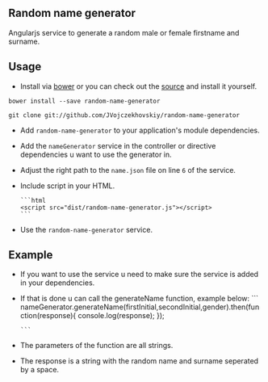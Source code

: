 ## Random name generator

Angularjs service to generate a random male or female firstname and surname.

## Usage

* Install via [bower](http://bower.io/) or you can check out the [source](https://github.com/JVojczekhovskiy/random-name-generator) and install it yourself.

 `bower install --save random-name-generator`

 `git clone git://github.com/JVojczekhovskiy/random-name-generator`

* Add `random-name-generator` to your application's module dependencies.
* Add the `nameGenerator` service in the controller or directive dependencies u want to use the generator in.
* Adjust the right path to the `name.json` file on line `6` of the service.
* Include script in your HTML.

      ```html
      <script src="dist/random-name-generator.js"></script>
      ```
* Use the `random-name-generator` service.

## Example

* If you want to use the service u need to make sure the service is added in your dependencies.
* If that is done u can call the generateName function, example below:
      ```
      nameGenerator.generateName(firstInitial,secondInitial,gender).then(function(response){
        console.log(response);
      });
      
      ```
* The parameters of the function are all strings.
* The response is a string with the random name and surname seperated by a space.
